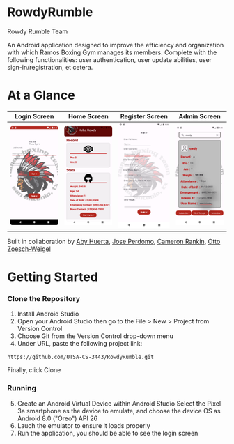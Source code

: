 # RowdyRumble
Rowdy Rumble Team

An Android application designed to improve the efficiency and organization with which Ramos Boxing Gym manages its members. Complete with the following functionalities: user authentication, user update abilities, user sign-in/registration, et cetera.

# At a Glance
Login Screen                        |  Home Screen                  | Register Screen    | Admin Screen
:--------------------------------:|:---------------------------:|:------------------:|:-----------------:
![](/readme_views/login_view.png)  |  ![](/readme_views/user_view.png) | ![](/readme_views/registration_view.png) | ![](/readme_views/admin_view.png)

Built in collaboration by [Aby Huerta](https://github.com/abyhuerta), [Jose Perdomo](https://github.com/JoesyP), [Cameron Rankin](https://github.com/goblincoat8864), [Otto Zoesch-Weigel](https://github.com/Otter2022)

# Getting Started

### Clone the Repository
1) Install Android Studio
2) Open your Android Studio then go to the File > New > Project from Version Control
3) Choose Git from the Version Control drop-down menu
4) Under URL, paste the following project link:

```
https://github.com/UTSA-CS-3443/RowdyRumble.git
```
Finally, click Clone

### Running 
5) Create an Android Virtual Device within Android Studio
   Select the Pixel 3a smartphone as the device to emulate, and choose the device OS as Android 8.0 ("Oreo") API 26
6) Lauch the emulator to ensure it loads properly
7) Run the application, you should be able to see the login screen


